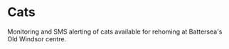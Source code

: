 # Cats

Monitoring and SMS alerting of cats available for rehoming at Battersea's Old Windsor centre.
